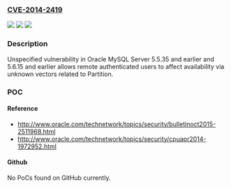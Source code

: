 ### [CVE-2014-2419](https://cve.mitre.org/cgi-bin/cvename.cgi?name=CVE-2014-2419)
![](https://img.shields.io/static/v1?label=Product&message=n%2Fa&color=blue)
![](https://img.shields.io/static/v1?label=Version&message=n%2Fa&color=blue)
![](https://img.shields.io/static/v1?label=Vulnerability&message=n%2Fa&color=brighgreen)

### Description

Unspecified vulnerability in Oracle MySQL Server 5.5.35 and earlier and 5.6.15 and earlier allows remote authenticated users to affect availability via unknown vectors related to Partition.

### POC

#### Reference
- http://www.oracle.com/technetwork/topics/security/bulletinoct2015-2511968.html
- http://www.oracle.com/technetwork/topics/security/cpuapr2014-1972952.html

#### Github
No PoCs found on GitHub currently.

